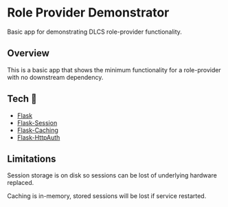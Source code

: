# Role Provider Demonstrator

Basic app for demonstrating DLCS role-provider functionality.

## Overview

This is a basic app that shows the minimum functionality for a role-provider with no downstream dependency.

## Tech :robot:

* [Flask](https://flask.palletsprojects.com)
* [Flask-Session](https://flask-session.readthedocs.io/en/latest/)
* [Flask-Caching](https://flask-caching.readthedocs.io/en/latest/)
* [Flask-HttpAuth](https://flask-httpauth.readthedocs.io/en/latest/)

## Limitations

Session storage is on disk so sessions can be lost of underlying hardware replaced.

Caching is in-memory, stored sessions will be lost if service restarted.